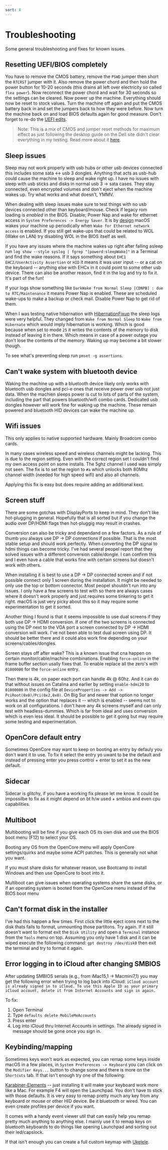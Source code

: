 ```yaml
---
sort: 8
---
```


# Troubleshooting
Some general troubleshooting and fixes for known issues.

## Resetting UEFI/BIOS completely
You have to remove the CMOS battery, remove the ```PSWD``` jumper then short the ```RTCRST``` jumper with it. Also remove the power chord and then hold the power button for 10-20 seconds (this drains all left over electricity so called ```flea power```). Now reconnect the power chord and wait for 30 seconds so the settings can be cleared. Now power up the machine. Everything should now be reset to stock values. Turn the machine off again and put the CMOS battery back in and set the jumpers back to how they were before. Now turn the machine back on and load BIOS defaults again for good measure. Don't forget to re-do the [UEFI edits](#disable-cfg-lock).

> Note: This is a mix of CMOS and jumper reset methods for maximum effect as just following the desktop guide on the Dell site didn't clear everything in my testing. Read more about it [here](https://www.dell.com/support/article/de-ch/sln284985/how-to-perform-a-bios-or-cmos-reset-and-or-clear-the-nvram-on-your-dell-system).

## Sleep issues
Sleep may not work properly with usb hubs or other usb devices connected this includes some sata <-> usb 3 dongles. Anything that acts as usb-hub could cause the machine to sleep and wake right up. I have no issues with sleep with usb sticks and disks in normal usb 3 -> sata cases. They stay connected, even encrypted volumes and don't eject when the machine wakes up. Try what works and what doesn't, YMMV.

When dealing with sleep issues make sure to test things with no usb devices connected other than keyboard/mouse. Check if legacy rom loading is *enabled* in the BIOS. Disable; Power Nap and wake for ethernet access in ```System Preferences -> Energy Saver```. It is by [design](https://support.apple.com/en-gb/HT201960) macOS wakes your machine up periodically when ```Wake for Ethernet network access``` is enabled. If you still get wake-ups that could be related to WOL (Wake on LAN) try disabling WOL in the BIOS itself as well.

If you have any issues where the machine wakes up right after falling asleep run ```log show --style syslog | fgrep "[powerd:sleepWake]"``` in a Terminal and find the wake reasons. If it says something about ```EHC1 EHC2/UserActivity Assertion``` or ```HID``` it means it was user input -- or a cat on the keyboard -- anything else with EHCx in it could point to some other usb device. There can also be another reason, find it in the log and try to fix it. It's part of the fun!

If your logs show something like ```DarkWake from Normal Sleep [CDNPB] : due to RTC/Maintenance``` it means Power Nap is enabled. These are scheduled wake-ups to make a backup or check mail. Disable Power Nap to get rid of them.

When I was testing native hibernation with [HibernationFixup](https://github.com/acidanthera/HibernationFixup) the sleep logs were very helpful. They changed from ```Wake from Normal Sleep``` to ```Wake from Hibernate``` which would imply hibernation is working. Which is good because when set to mode ```25``` it writes the contents of the memory to disk instead of leaving it in there. Which means in case of a power outage you don't lose the contents of the memory. Waking up may become a bit slower though.

To see what's preventing sleep run ```pmset -g assertions```.

## Can't wake system with bluetooth device
Waking the machine up with a bluetooth device likely only works with bluetooth usb dongles and pci-e ones that receive power over usb not just data. When the machien sleeps power is cut to lots of parts of the system, including the part that powers bluetooth/wifi combo cards. Dedicated usb dongles however will work fine for waking up the machine. These remain powered and bluetooth HID devices can wake the machine up.

## Wifi issues
This only applies to native supported hardware. Mainly Broadcom combo cards.

In many cases wireless speed and wireless channels might be lacking. This is due to the region setting. Even with the correct region set I couldn't find my own access point on some installs. The 5ghz channel I used was simply not seen. The fix is to set the region to ```#a``` which unlocks both 80Mhz channel width (needed for high speed wifi) and also all channels.

Applying this fix is easy but does require adding an additional kext.

## Screen stuff
There are some gotchas with DisplayPorts to keep in mind. They don't like hot-plugging in general. Hopefully that is all sorted but if you change the audio over DP/HDMI flags then hot-pluggig may result in crashes.

Conversion can also be tricky and dependand on a few factors. As a rule of thumb you always use DP -> DP connections if possible. That is the most stable setup and should work perfectly. When converting the DP signal to hdmi things can become tricky. I've had several peopel report that they solved issues with a different conversion cable/dongle. I can confirm this and I even have a cable that works fine with certain screens but doesn't work with others.

When installing it is best to use a DP -> DP connected screen and if not possible connect only 1 screen during the installation. It might be needed to only use the top or bottom connector. Most peopel shouldn't run into any issues. I only have a few screens to test with so there are always cases where it doesn't work properly and just requires some tinkering to get it right. macOS is just very picky about this so it may require some experimentation to get it sorted.

Another thing I found is that it seems impossible to use dual screens if they both use DP -> HDMI conversion. If one of the two screens is connected using the DP next to the VGA port a screen connected by DP -> HDMI conversion will work. I've not been able to test dual screen using DP. It should be better there and it could alos work fine depending on your screens/cables/dongles.

Screen stays off after wake? This is a known issue that cna happen on certain monitor/cable/machine combinations. Enabling ```force-online``` in the frame buffer section usally fixes that. To enable replace all the zero's with ```01000000``` for the ```force-online``` entry.

Then there is 4k, on paper each port can handle 4k @ 60hz. And it can do that without issues on Catalina and earlier by setting ```enable-hdmi20``` to ```01000000``` in the config file at ```DeviceProperties -> Add -> PciRoot(0x0)/Pci(0x2,0x0)```. On Big Sur and newer that option no longer works and the option that replaces it -- which is enabled -- seems not to work on all configurations. I don't have any 4k screens myself and can only test with headless-dummies. Which is far from ideal and uses conversion which is even less ideal. It should be possible to get it going but may require some testing and experimentation.

## OpenCore default entry
Sometimes OpenCore may want to keep on booting an entry by defauly you don't want it to use. To fix it select the entry yo uwant to be the default and instead of pressing enter you press control + enter to set it as the new default.

## Sidecar
Sidecar is glitchy, if you have a working fix please let me know. It could be impossilbe to fix as it might depend on bt h/w used + smbios and even cpu capabilities.

## Multiboot
Multibooting will be fine if you give each OS its own disk and use the BIOS boot menu (F12) to select your OS.

Booting any OS from the OpenCore menu will apply OpenCore settings/quirks and maybe some ACPI patches. This is generally not what you want.

If you must share disks for whatever reason, use Bootcamp to install Windows and then use OpenCore to boot into it.

Multiboot can give issues when operating systems share the same disks, or if an operating system is booted from the OpenCore menu instead of the BIOS boot menu

## Can't format disk in the installer
I've had this happen a few times. First click the little eject icons next to the disk thats fails to format, unmounting those partitons. Try again. If it still doesn't want to format exit the ```Disk Utility``` and open a ```Terminal``` instance from the ```Tools``` menu on top. Assuming you only have 1 disk and it can be wiped execute the following command: ```gpt destroy /dev/disk0``` then exit the terminal and try to format it again.

## Error logging in to iCloud after changing SMBIOS
After updating SMBIOS serials (e.g., from iMac15,1 -> Macmini7,1) you may get the following error when trying to log back into iCloud: ```iCloud account is already signed in to iCloud. To use this Apple ID as your primary iCloud account, delete it from Internet Accounts and sign in again.```

To fix:
1. Open Terminal
2. Type ```defaults delete MobileMeAccounts```
3. Press enter
4. Log into iCloud thru Internet Accounts in settings. The already signed in message should be gone once you sign in.

## Keybinding/mapping
Sometimes keys won't work as expected, you can remap some keys inside macOS in a few places, in ```System Preferences -> Keyboard``` you can click on the ```Modifier Keys...``` button to change some and there is more on the ```Shortcuts``` tab. If that isn't enough try one of the following:

[Karabiner-Elements](https://github.com/pqrs-org/Karabiner-Elements/releases) -- just installing it will make your keyboard work more like a Mac. For example F4 will open the Launchpad. You don't have to stick with those defaults. It is very easy to remap pretty much any key from any keyboard or mouse or other HID device. Be it bluetooth or wired. You can even create profiles per device if you want.

It comes with a handy event viewer util that can easily help you remap pretty much anything to anything else. I mainly use it to remap keys on bluetooth keyboards to do things like opening Launchpad and sorting out their led/capslock.
 
If that isn't enough you can create a full custom keymap with [Ukelele](http://software.sil.org/ukelele/).
